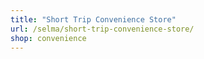 ```yaml
---
title: "Short Trip Convenience Store"
url: /selma/short-trip-convenience-store/
shop: convenience
---
```

